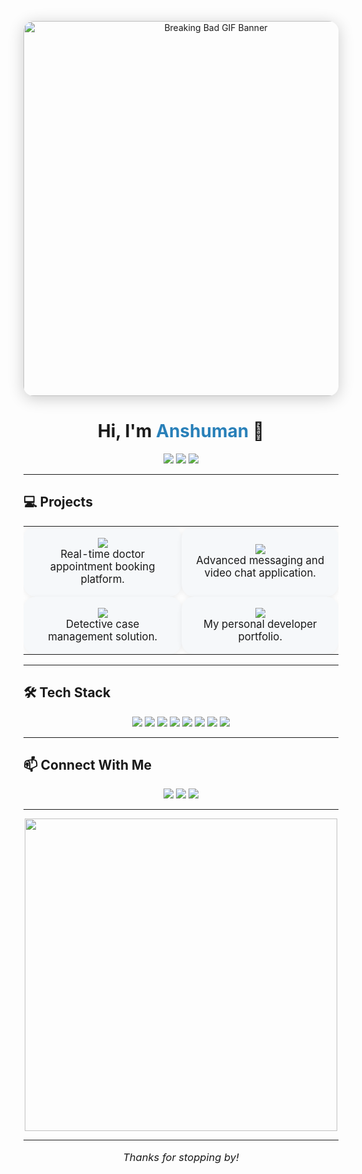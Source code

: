 <!-- GitHub Profile README for Anshuman Singh -->

<p align="center">
  <img src="https://media.giphy.com/media/v1.Y2lkPTc5MGI3NjExdHRoMWdpYjV5a3IwMGg4bTVoem45YXNuNnJxOTN1NHc3OTg3c3NjZSZlcD12MV9naWZzX3NlYXJjaCZjdD1n/l4FGn9OKY4rQLpk1a/giphy.gif" width="600" alt="Breaking Bad GIF Banner" style="border-radius:16px;box-shadow:0 4px 24px 0 #0003;"/>
</p>

<h1 align="center">Hi, I'm <span style="color:#2980b9;">Anshuman</span> 👋</h1>

<p align="center">
  <img src="https://img.shields.io/badge/Location-Prayagraj-blue?style=for-the-badge" />
  <img src="https://img.shields.io/badge/College-MNNIT%20Allahabad-orange?style=for-the-badge" />
  <img src="https://img.shields.io/badge/Email-singh.anshuman2608%40gmail.com-green?style=for-the-badge" />
</p>


---

## 💻 Projects

<table align="center">
  <tr>
    <td align="center" width="250" style="background:#f6f8fa;border-radius:20px;box-shadow:0 2px 8px #0001;padding:18px;">
      <a href="https://github.com/aries1232/ClickAndCare"><img src="https://img.shields.io/badge/ClickAndCare-React%20%7C%20Node-blueviolet?style=for-the-badge&logo=react" /></a><br>
      <span align="center" style="font-size:1.05em;">Real-time doctor appointment booking platform.</span>
    </td>
    <td align="center" width="250" style="background:#f6f8fa;border-radius:20px;box-shadow:0 2px 8px #0001;padding:18px;">
      <a href="https://github.com/anshu-man26/EngageSphere"><img src="https://img.shields.io/badge/EngageSphere-React%20%7C%20Socket.io-yellowgreen?style=for-the-badge&logo=react" /></a><br>
      <span align="center" style="font-size:1.05em;">Advanced messaging and video chat application.</span>
    </td>
  </tr>
  <tr>
    <td align="center" width="250" style="background:#f6f8fa;border-radius:20px;box-shadow:0 2px 8px #0001;padding:18px;">
      <a href="https://github.com/anshu-man26/Shouko"><img src="https://img.shields.io/badge/Shouko-Node%20%7C%20MySQL-cyan?style=for-the-badge&logo=node.js" /></a><br>
      <span align="center" style="font-size:1.05em;">Detective case management solution.</span>
    </td>
    <td align="center" width="250" style="background:#f6f8fa;border-radius:20px;box-shadow:0 2px 8px #0001;padding:18px;">
      <a href="https://github.com/anshu-man26/PortfolioSite"><img src="https://img.shields.io/badge/PortfolioSite-HTML%20%7C%20CSS%20%7C%20JS-ff69b4?style=for-the-badge&logo=javascript" /></a><br>
      <span align="center" style="font-size:1.05em;">My personal developer portfolio.</span>
    </td>
  </tr>
</table>

---

## 🛠️ Tech Stack

<p align="center">
  <img src="https://img.shields.io/badge/Javascript-F7DF1E?style=for-the-badge&logo=javascript&logoColor=black"/>
  <img src="https://img.shields.io/badge/React-20232A?style=for-the-badge&logo=react&logoColor=61DAFB"/>
  <img src="https://img.shields.io/badge/Node.js-339933?style=for-the-badge&logo=nodedotjs&logoColor=white"/>
  <img src="https://img.shields.io/badge/Express-000000?style=for-the-badge&logo=express&logoColor=white"/>
  <img src="https://img.shields.io/badge/Socket.io-010101?style=for-the-badge&logo=socket.io&logoColor=white"/>
  <img src="https://img.shields.io/badge/MongoDB-4EA94B?style=for-the-badge&logo=mongodb&logoColor=white"/>
  <img src="https://img.shields.io/badge/MySQL-4479A1?style=for-the-badge&logo=mysql&logoColor=white"/>
  <img src="https://img.shields.io/badge/AgoraSDK-009FF9?style=for-the-badge&logo=Agora&logoColor=white"/>
</p>

---

## 📫 Connect With Me

<p align="center">
  <a href="mailto:singh.anshuman2608@gmail.com"><img src="https://img.shields.io/badge/Email-D14836?style=for-the-badge&logo=gmail&logoColor=white"/></a>
  <a href="https://linkedin.com/in/anshu-man26"><img src="https://img.shields.io/badge/LinkedIn-0077B5?style=for-the-badge&logo=linkedin&logoColor=white"/></a>
  <a href="https://github.com/anshu-man26"><img src="https://img.shields.io/badge/GitHub-181717?style=for-the-badge&logo=github&logoColor=white"/></a>
</p>

---

<p align="center">
  <img src="https://github-readme-stats.vercel.app/api?username=anshu-man26&show_icons=true&theme=radical" width="500"/>
</p>

---

<p align="center" style="font-size:1.18em;"><i>Thanks for stopping by!</i></p>
